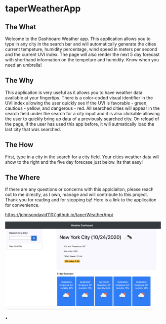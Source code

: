 # taperWeatherApp


## The What

Welcome to the Dashboard Weather app.  This application allows you to type in any city in the search bar and will automatically generate the cities current tempeture, humidity percentage, wind speed in meters per second and the current UVI index.  The page will also render the next 5 day forecast with shorthand information on the tempeture and humidity.  Know when you need an umbrella!  

## The Why 

This applicaiton is very useful as it allows you to have weather data available at your fingertips.  There is a color-coded visual identifier in the UVI index allowing the user quickly see if the UVI is favorable - green, cautious - yellow, and dangerous - red.  All searched cities will appear in the search field under the search for a city input and it is also clickable allowing the user to quickly bring up data of a previously searched city.  On reload of the page, if the user has used this app before, it will autmatically load the last city that was searched. 


## The How 

First, type in a city in the search for a city field.  Your cities weather data will show to the right and the five day forecase just below.  Its that easy!  

## The Where 

If there are any questions or concerns with this applciaiton, please reach out to me directly, as I own, manage and will contribute to this project.  Thank you for reading and for stopping by!  Here is a link to the applicaiton for convenience.  

https://johnsondavid1107.github.io/taperWeatherApp/



<img src="assets/weatherApp.png"
            alt="Weather App Picture"/>

• 
